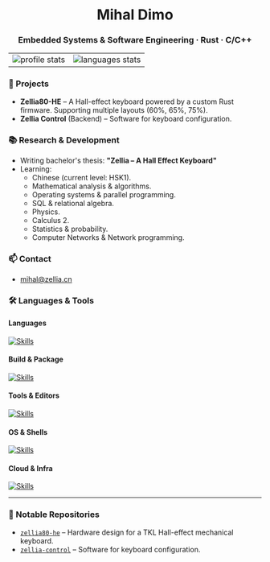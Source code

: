 <h1 align="center">Mihal Dimo</h1>
<h3 align="center">Embedded Systems & Software Engineering · Rust · C/C++ </h3>

<table align="center">
    <tr>
        <td>
            <img src="https://github-readme-stats.vercel.app/api?username=mhdimo&show_icons=true&amp;&hide_border=true&theme=transparent"
                alt='profile stats'>
        </td>
        <td>
            <img src="https://github-readme-stats.vercel.app/api/top-langs/?username=mhdimo&amp;layout=compact&amp;&hide_border=true&theme=transparent"
                alt='languages stats'>
        </td>
    </tr>
</table>


### 🔧 Projects

- **Zellia80-HE** – A Hall-effect keyboard powered by a custom Rust firmware. Supporting multiple layouts (60%, 65%, 75%).  
- **Zellia Control** (Backend) – Software for keyboard configuration.

### 📚 Research & Development

- Writing bachelor's thesis: **"Zellia – A Hall Effect Keyboard"**
- Learning:
  - Chinese (current level: HSK1).
  - Mathematical analysis & algorithms.
  - Operating systems & parallel programming.
  - SQL & relational algebra.
  - Physics.
  - Calculus 2.
  - Statistics & probability.
  - Computer Networks & Network programming.

### 📫 Contact

- mihal@zellia.cn

### 🛠️ Languages & Tools

#### Languages

[![Skills](https://skillicons.dev/icons?i=c,cpp,rust,java,py,php,processing,html,css,ts,svelte,tauri&theme=light)](https://skillicons.dev)

#### Build & Package

[![Skills](https://skillicons.dev/icons?i=cmake,maven,anaconda&theme=light)](https://skillicons.dev)

#### Tools & Editors

[![Skills](https://skillicons.dev/icons?i=vscode,latex,md,git,github,gitlab&theme=light)](https://skillicons.dev)

#### OS & Shells
[![Skills](https://skillicons.dev/icons?i=linux,apple,windows,bsd,bash,powershell&theme=light)](https://skillicons.dev)

#### Cloud & Infra

[![Skills](https://skillicons.dev/icons?i=docker,vercel,cloudflare,kafka,elasticsearch,mysql&theme=light)](https://skillicons.dev)

---

### 📂 Notable Repositories

- [`zellia80-he`](https://github.com/mhdimo/zellia80-he) – Hardware design for a TKL Hall-effect mechanical keyboard.
- [`zellia-control`](https://github.com/Zellia-Keyboards/zellia) – Software for keyboard configuration.
